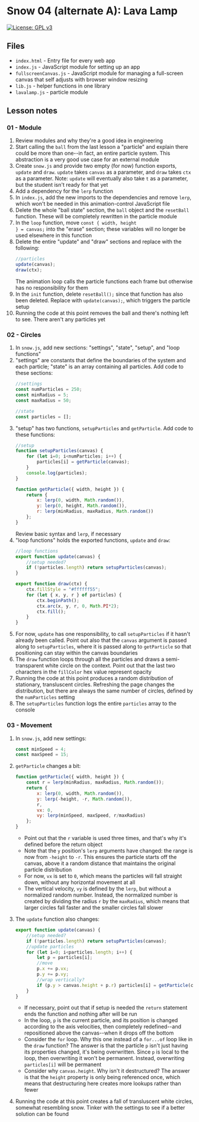 # Snow 04 (alternate A): Lava Lamp

[![License: GPL v3](https://img.shields.io/badge/License-GPLv3-blue.svg)](https://www.gnu.org/licenses/gpl-3.0)

## Files

* <code>index.html</code> - Entry file for every web app
* <code>index.js</code> - JavaScript module for setting up an app
* <code>fullscreenCanvas.js</code> - JavaScript module for managing a full-screen canvas that self adjusts with browser window resizing
* <code>lib.js</code> - helper functions in one library
* <code>lavalamp.js</code> - particle module

## Lesson notes

### 01 - Module

1. Review modules and why they're a good idea in engineering
2. Start calling the <code>ball</code> from the last lesson a "particle" and explain there could be more than one--in fact, an entire particle system. This abstraction is a very good use case for an external module
3. Create <code>snow.js</code> and provide two empty (for now) function exports, <code>update</code> and <code>draw</code>. <code>update</code> takes <code>canvas</code> as a parameter, and <code>draw</code> takes <code>ctx</code> as a parameter. Note: <code>update</code> will eventually also take <code>t</code> as a parameter, but the student isn't ready for that yet
4. Add a dependency for the <code>lerp</code> function
5. In <code>index.js</code>, add the new imports to the dependencies and remove <code>lerp</code>, which won't be needed in this animation-control JavaScript file
6. Delete the whole "ball state" section, the <code>ball</code> object and the <code>resetBall</code> function. These will be completely rewritten in the particle module
7. In the <code>loop</code> function, move <code>const { width, height } = canvas;</code> into the "erase" section; these variables will no longer be used elsewhere in this function
8. Delete the entire "update" and "draw" sections and replace with the following:
    ```js
    //particles
    update(canvas);
    draw(ctx);
    ```
    The animation loop calls the particle functions each frame but otherwise has no responsibility for them
9. In the <code>init</code> function, delete <code>resetBall();</code> since that function has also been deleted. Replace with <code>update(canvas);</code>, which triggers the particle setup
10. Running the code at this point removes the ball and there's nothing left to see. There aren't any particles yet

### 02 - Circles

1. In <code>snow.js</code>, add new sections: "settings", "state", "setup", and "loop functions"
2. "settings" are constants that define the boundaries of the system and each particle; "state" is an array containing all particles. Add code to these sections:
    ```js
    //settings
    const numParticles = 250;
    const minRadius = 5;
    const maxRadius = 50;

    //state
    const particles = [];
    ```
3. "setup" has two functions, <code>setupParticles</code> and <code>getParticle</code>. Add code to these functions:
    ```js
    //setup
    function setupParticles(canvas) {
        for (let i=0; i<numParticles; i++) {
            particles[i] = getParticle(canvas);
        }
        console.log(particles);
    }

    function getParticle({ width, height }) {
        return {
            x: lerp(0, width, Math.random()),
            y: lerp(0, height, Math.random()),
            r: lerp(minRadius, maxRadius, Math.random())
        };
    }
    ```
    Review basic syntax and <code>lerp</code>, if necessary
4. "loop functions" holds the exported functions, <code>update</code> and <code>draw</code>:
    ```js
    //loop functions
    export function update(canvas) {
        //setup needed?
        if (!particles.length) return setupParticles(canvas);
    }

    export function draw(ctx) {
        ctx.fillStyle = "#ffffff55";
        for (let { x, y, r } of particles) {
            ctx.beginPath();
            ctx.arc(x, y, r, 0, Math.PI*2);
            ctx.fill();
        }
    }
    ```
5. For now, <code>update</code> has one responsibility, to call <code>setupParticles</code> if it hasn't already been called. Point out also that the <code>canvas</code> argument is passed along to <code>setupParticles</code>, where it is passed along to <code>getParticle</code> so that positioning can stay within the canvas boundaries
6. The <code>draw</code> function loops through all the particles and draws a semi-transparent white circle on the context. Point out that the last two characters in the <code>fillColor</code> hex value represent opacity
7. Running the code at this point produces a random distribution of stationary, transluscent circles. Refreshing the page changes the distribution, but there are always the same number of circles, defined by the <code>numParticles</code> setting
8. The <code>setupParticles</code> function logs the entire <code>particles</code> array to the console

### 03 - Movement

1. In <code>snow.js</code>, add new settings:
    ```js
    const minSpeed = 4;
    const maxSpeed = 15;
    ```
2. <code>getParticle</code> changes a bit:
    ```js
    function getParticle({ width, height }) {
        const r = lerp(minRadius, maxRadius, Math.random());
        return {
            x: lerp(0, width, Math.random()),
            y: lerp(-height, -r, Math.random()),
            r,
            vx: 0,
            vy: lerp(minSpeed, maxSpeed, r/maxRadius)
        };
    }
    ```
    * Point out that the <code>r</code> variable is used three times, and that's why it's defined before the return object
    * Note that the <code>y</code> position's <code>lerp</code> arguments have changed: the range is now from <code>-height</code> to <code>-r</code>. This ensures the particle starts off the canvas, above it a random distance that maintains the original particle distribution
    * For now, <code>vx</code> is set to <code>0</code>, which means the particles will fall straight down, without any horizontal movement at all
    * The vertical velocity, <code>vy</code> is defined by the <code>lerp</code>, but without a normalized random number. Instead, the normalized number is created by dividing the radius <code>r</code> by the <code>maxRadius</code>, which means that larger circles fall faster and the smaller circles fall slower
3. The <code>update</code> function also changes:
    ```js
    export function update(canvas) {
        //setup needed?
        if (!particles.length) return setupParticles(canvas);
        //update particles
        for (let i=0; i<particles.length; i++) {
            let p = particles[i];
            //move
            p.x += p.vx;
            p.y += p.vy;
            //wrap vertically?
            if (p.y > canvas.height + p.r) particles[i] = getParticle(canvas);
        }
    }
    ```
    * If necessary, point out that if setup is needed the <code>return</code> statement ends the function and nothing after will be run
    * In the loop, <code>p</code> is the current particle, and its position is changed according to the axis velocities, then completely redefined--and repositioned above the canvas--when it drops off the bottom
    * Consider the <code>for</code> loop. Why this one instead of a <code>for...of</code> loop like in the <code>draw</code> function? The answer is that the particle <code>p</code> isn't just having its properties changed, it's being overwritten. Since <code>p</code> is local to the loop, then overwriting it won't be permanent. Instead, overwriting <code>particles[i]</code> will be permanent
    * Consider why <code>canvas.height</code>. Why isn't it destructured? The answer is that the <code>height</code> property is only being referenced once, which means that destructuring here creates more lookups rather than fewer

4. Running the code at this point creates a fall of transluscent white circles, somewhat resembling snow. Tinker with the settings to see if a better solution can be found